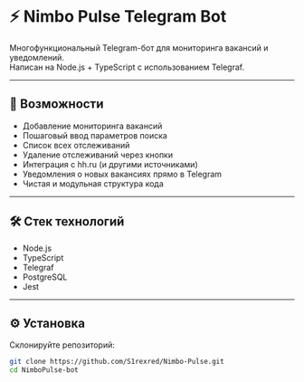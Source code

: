 # ⚡️ Nimbo Pulse Telegram Bot

Многофункциональный Telegram-бот для мониторинга вакансий и уведомлений.  
Написан на Node.js + TypeScript с использованием Telegraf.  

---

## 🚀 Возможности

- Добавление мониторинга вакансий
- Пошаговый ввод параметров поиска
- Список всех отслеживаний
- Удаление отслеживаний через кнопки
- Интеграция с hh.ru (и другими источниками)
- Уведомления о новых вакансиях прямо в Telegram
- Чистая и модульная структура кода

---

## 🛠️ Стек технологий

- Node.js
- TypeScript
- Telegraf
- PostgreSQL
- Jest

---

## ⚙️ Установка

Склонируйте репозиторий:

```bash
git clone https://github.com/S1rexred/Nimbo-Pulse.git
cd NimboPulse-bot
